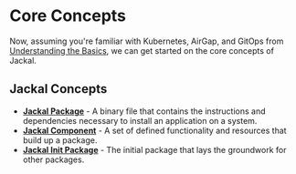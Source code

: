 # Core Concepts

Now, assuming you're familiar with Kubernetes, AirGap, and GitOps from [Understanding the Basics](../1-getting-started/1-understand-the-basics.md), we can get started on the core concepts of Jackal.

## Jackal Concepts

- [**Jackal Package**](../3-create-a-jackal-package/1-jackal-packages.md) - A binary file that contains the instructions and dependencies necessary to install an application on a system.
- [**Jackal Component**](../3-create-a-jackal-package/2-jackal-components.md) - A set of defined functionality and resources that build up a package.
- [**Jackal Init Package**](../3-create-a-jackal-package/3-jackal-init-package.md) - The initial package that lays the groundwork for other packages.
